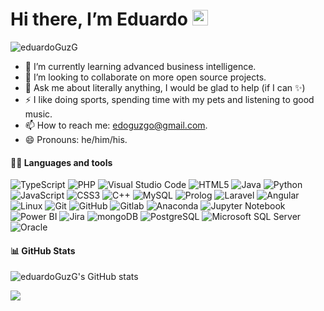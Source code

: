 <div align="left">
   <h1>Hi there, I’m Eduardo <img src="https://media.giphy.com/media/hvRJCLFzcasrR4ia7z/giphy.gif" width="25px"></h1>
</div>
<p align="left"> <img src="https://komarev.com/ghpvc/?username=eduardoGuzG" alt="eduardoGuzG" /> </p>

- 🌱 I’m currently learning advanced business intelligence.
- 👯 I’m looking to collaborate on more open source projects.
- 💬 Ask me about literally anything, I would be glad to help (if I can ✨)
- ⚡ I like doing sports, spending time with my pets and listening to good music.
- 📫 How to reach me: edoguzgo@gmail.com.
- 😄 Pronouns: he/him/his.

#### 👨‍💻 Languages and tools
![TypeScript](https://img.shields.io/badge/-TypeScript-007acc?style=flat-square&logo=typescript&logoColor=white)
![PHP](https://img.shields.io/badge/-PHP-777BB4?style=flat-square&logo=php&logoColor=white)
![Visual Studio Code](https://img.shields.io/badge/-VisualStudioCode-007ACC?style=flat-square&logo=visual-studio-code&logoColor=white)
![HTML5](https://img.shields.io/badge/-HTML5-E34F26?style=flat-square&logo=html5&logoColor=white)
![Java](https://img.shields.io/badge/-Java-007396?style=flat-square&logo=java&logoColor=white)
![Python](https://img.shields.io/badge/-Python-3776AB?style=flat-square&logo=python&logoColor=white)
![JavaScript](https://img.shields.io/badge/-JavaScript-edb200?style=flat-square&logo=javascript&logoColor=white)
![CSS3](https://img.shields.io/badge/-CSS3-1572B6?style=flat-square&logo=css3&logoColor=white)
![C++](https://img.shields.io/badge/-C++-00599C?style=flat-square&logo=C++&logoColor=white)
![MySQL](https://img.shields.io/badge/-MySQL-4479A1?style=flat-square&logo=mysql&logoColor=white)
![Prolog](https://img.shields.io/badge/-Prolog-FF9E0F?style=flat-square&logo=prolog&logoColor=white)
![Laravel](https://img.shields.io/badge/-Laravel-FF2D20?style=flat-square&logo=Laravel&logoColor=white)
![Angular](https://img.shields.io/badge/-Angular-DD0031?style=flat-square&logo=Angular&logoColor=white)
![Linux](https://img.shields.io/badge/-Linux-FCC624?style=flat-square&logo=linux&logoColor=white)
![Git](https://img.shields.io/badge/-Git-F05032?style=flat-square&logo=git&logoColor=white)
![GitHub](https://img.shields.io/badge/-GitHub-181717?style=flat-square&logo=github&logoColor=white)
![Gitlab](https://img.shields.io/badge/-Gitlab-FCA121?style=flat-square&logo=Gitlab&logoColor=white)
![Anaconda](https://img.shields.io/badge/-Anaconda-44A833?style=flat-square&logo=anaconda&logoColor=white)
![Jupyter Notebook](https://img.shields.io/badge/-Jupyter%20Notebook-F37626?style=flat-square&logo=jupyter&logoColor=white)
![Power BI](https://img.shields.io/badge/-PowerBI-F2C811?style=flat-square&logo=PowerBI&logoColor=white)
![Jira](https://img.shields.io/badge/-Jira-0052CC?style=flat-square&logo=Jira&logoColor=white)
![mongoDB](https://img.shields.io/badge/-mongoDB-4fb23f?style=flat-square&logo=mongodb&logoColor=white)
![PostgreSQL](https://img.shields.io/badge/-PostgreSQL-4169E1?style=flat-square&logo=PostgreSQL&logoColor=white)
![Microsoft SQL Server](https://img.shields.io/badge/-MicrosoftSQLServer-CC2927?style=flat-square&logo=MicrosoftSQLServer&logoColor=white)
![Oracle](https://img.shields.io/badge/-Oracle-F80000?style=flat-square&logo=oracle&logoColor=white)
#### 📊 GitHub Stats
![eduardoGuzG's GitHub stats](https://github-readme-stats.vercel.app/api?username=eduardoGuzG&count_private=true&show_icons=true&hide=stars,prs,issues)

![](https://hit.yhype.me/github/profile?user_id=50151212)
